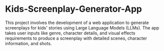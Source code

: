 # Kids-Screenplay-Generator-App
This project involves the development of a web application to generate screenplays for kids' stories using Large Language Models (LLMs). The app takes user inputs like genre, character details, and visual effects requirements to produce a screenplay with detailed scenes, character information, and shots.
